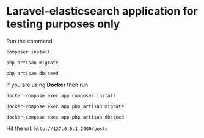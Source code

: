 # Laravel-elasticsearch application for testing purposes only

Run the command
```
composer install
```
```
php artisan migrate
```
```
php artisan db:seed
```

If you are using <b>Docker</b> then run
```
docker-compose exec app composer install
```
```
docker-compose exec app php artisan migrate
```
```
docker-compose exec app php artisan db:seed
```

Hit the url:
`http://127.0.0.1:2000/posts`
